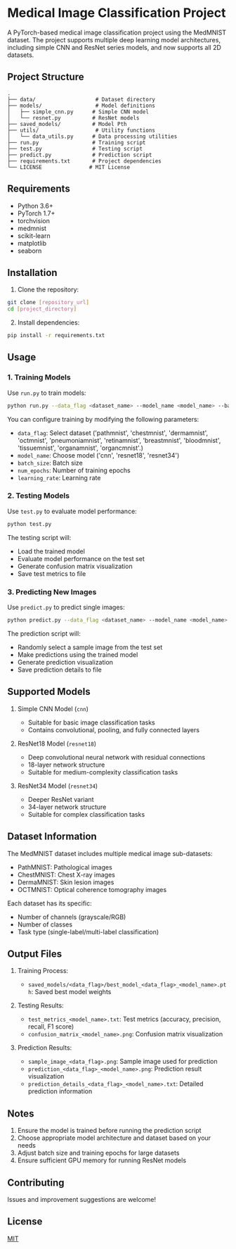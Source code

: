 # Medical Image Classification Project

A PyTorch-based medical image classification project using the MedMNIST dataset. The project supports multiple deep learning model architectures, including simple CNN and ResNet series models, and now supports all 2D datasets.

## Project Structure

```
.
├── data/                   # Dataset directory
├── models/                 # Model definitions
│   ├── simple_cnn.py      # Simple CNN model
│   └── resnet.py          # ResNet models
├── saved_models/          # Model Pth
├── utils/                  # Utility functions
│   └── data_utils.py      # Data processing utilities
├── run.py                 # Training script
├── test.py                # Testing script
├── predict.py             # Prediction script
├── requirements.txt       # Project dependencies
└── LICENSE               # MIT License
```

## Requirements

- Python 3.6+
- PyTorch 1.7+
- torchvision
- medmnist
- scikit-learn
- matplotlib
- seaborn

## Installation

1. Clone the repository:
```bash
git clone [repository_url]
cd [project_directory]
```

2. Install dependencies:
```bash
pip install -r requirements.txt
```

## Usage

### 1. Training Models

Use `run.py` to train models:

```bash
python run.py --data_flag <dataset_name> --model_name <model_name> --batch_size <batch_size> --num_epochs <num_epochs> --learning_rate <learning_rate>
```

You can configure training by modifying the following parameters:
- `data_flag`: Select dataset ('pathmnist', 'chestmnist', 'dermamnist', 'octmnist', 'pneumoniamnist', 'retinamnist', 'breastmnist', 'bloodmnist', 'tissuemnist', 'organamnist', 'organcmnist'.)
- `model_name`: Choose model ('cnn', 'resnet18', 'resnet34')
- `batch_size`: Batch size
- `num_epochs`: Number of training epochs
- `learning_rate`: Learning rate

### 2. Testing Models

Use `test.py` to evaluate model performance:

```bash
python test.py
```

The testing script will:
- Load the trained model
- Evaluate model performance on the test set
- Generate confusion matrix visualization
- Save test metrics to file

### 3. Predicting New Images

Use `predict.py` to predict single images:

```bash
python predict.py --data_flag <dataset_name> --model_name <model_name> --image_path <image_path>
```

The prediction script will:
- Randomly select a sample image from the test set
- Make predictions using the trained model
- Generate prediction visualization
- Save prediction details to file

## Supported Models

1. Simple CNN Model (`cnn`)
   - Suitable for basic image classification tasks
   - Contains convolutional, pooling, and fully connected layers

2. ResNet18 Model (`resnet18`)
   - Deep convolutional neural network with residual connections
   - 18-layer network structure
   - Suitable for medium-complexity classification tasks

3. ResNet34 Model (`resnet34`)
   - Deeper ResNet variant
   - 34-layer network structure
   - Suitable for complex classification tasks

## Dataset Information

The MedMNIST dataset includes multiple medical image sub-datasets:
- PathMNIST: Pathological images
- ChestMNIST: Chest X-ray images
- DermaMNIST: Skin lesion images
- OCTMNIST: Optical coherence tomography images

Each dataset has its specific:
- Number of channels (grayscale/RGB)
- Number of classes
- Task type (single-label/multi-label classification)

## Output Files

1. Training Process:
   - `saved_models/<data_flag>/best_model_<data_flag>_<model_name>.pth`: Saved best model weights

2. Testing Results:
   - `test_metrics_<model_name>.txt`: Test metrics (accuracy, precision, recall, F1 score)
   - `confusion_matrix_<model_name>.png`: Confusion matrix visualization

3. Prediction Results:
   - `sample_image_<data_flag>.png`: Sample image used for prediction
   - `prediction_<data_flag>_<model_name>.png`: Prediction result visualization
   - `prediction_details_<data_flag>_<model_name>.txt`: Detailed prediction information

## Notes

1. Ensure the model is trained before running the prediction script
2. Choose appropriate model architecture and dataset based on your needs
3. Adjust batch size and training epochs for large datasets
4. Ensure sufficient GPU memory for running ResNet models

## Contributing

Issues and improvement suggestions are welcome!

## License

[MIT](LICENSE)
